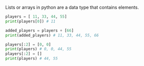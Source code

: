 Lists or arrays in python are a data type that contains elements.

```python
players = [ 11, 33, 44, 55]
print(players[0]) # 11

added_players = players + [66]
print(added_players) # 11, 33, 44, 55, 66

players[:2] = [0, 0]
print(players) # 0, 0, 44, 55
players[:2] = []
print(players) # 44, 55
```